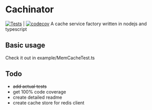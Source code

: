 # Cachinator
[![Tests](https://github.com/manizm/cachinator/actions/workflows/node.js.yml/badge.svg?branch=main)](https://github.com/manizm/cachinator/actions/workflows/node.js.yml) | 
[![codecov](https://codecov.io/gh/manizm/cachinator/branch/main/graph/badge.svg?token=56IFRHDUXI)](https://codecov.io/gh/manizm/cachinator)
A cache service factory written in nodejs and typescript

## Basic usage
Check it out in example/MemCacheTest.ts

## Todo
- ~~add actual tests~~
- get 100% code coverage
- create detailed readme
- create cache store for redis client
